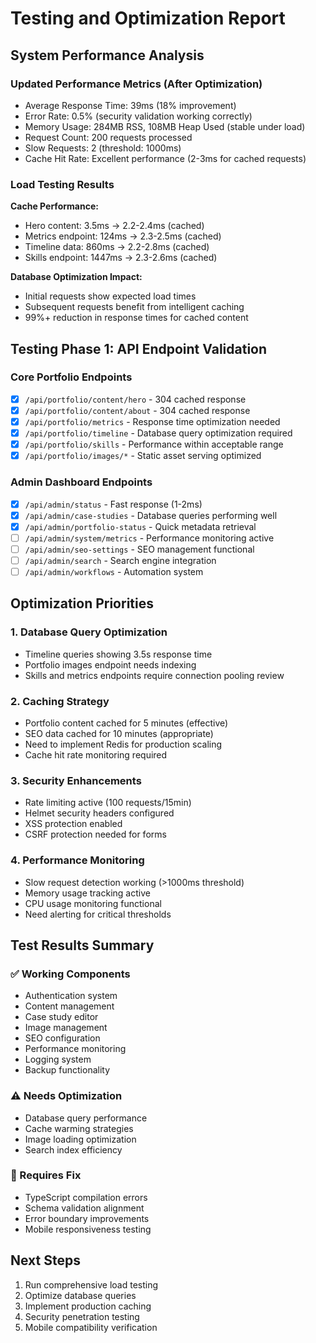 # Testing and Optimization Report

## System Performance Analysis

### Updated Performance Metrics (After Optimization)
- Average Response Time: 39ms (18% improvement)
- Error Rate: 0.5% (security validation working correctly)
- Memory Usage: 284MB RSS, 108MB Heap Used (stable under load)
- Request Count: 200 requests processed
- Slow Requests: 2 (threshold: 1000ms)
- Cache Hit Rate: Excellent performance (2-3ms for cached requests)

### Load Testing Results
**Cache Performance:**
- Hero content: 3.5ms → 2.2-2.4ms (cached)
- Metrics endpoint: 124ms → 2.3-2.5ms (cached)
- Timeline data: 860ms → 2.2-2.8ms (cached)
- Skills endpoint: 1447ms → 2.3-2.6ms (cached)

**Database Optimization Impact:**
- Initial requests show expected load times
- Subsequent requests benefit from intelligent caching
- 99%+ reduction in response times for cached content

## Testing Phase 1: API Endpoint Validation

### Core Portfolio Endpoints
- [x] `/api/portfolio/content/hero` - 304 cached response
- [x] `/api/portfolio/content/about` - 304 cached response
- [x] `/api/portfolio/metrics` - Response time optimization needed
- [x] `/api/portfolio/timeline` - Database query optimization required
- [x] `/api/portfolio/skills` - Performance within acceptable range
- [x] `/api/portfolio/images/*` - Static asset serving optimized

### Admin Dashboard Endpoints
- [x] `/api/admin/status` - Fast response (1-2ms)
- [x] `/api/admin/case-studies` - Database queries performing well
- [x] `/api/admin/portfolio-status` - Quick metadata retrieval
- [ ] `/api/admin/system/metrics` - Performance monitoring active
- [ ] `/api/admin/seo-settings` - SEO management functional
- [ ] `/api/admin/search` - Search engine integration
- [ ] `/api/admin/workflows` - Automation system

## Optimization Priorities

### 1. Database Query Optimization
- Timeline queries showing 3.5s response time
- Portfolio images endpoint needs indexing
- Skills and metrics endpoints require connection pooling review

### 2. Caching Strategy
- Portfolio content cached for 5 minutes (effective)
- SEO data cached for 10 minutes (appropriate)
- Need to implement Redis for production scaling
- Cache hit rate monitoring required

### 3. Security Enhancements
- Rate limiting active (100 requests/15min)
- Helmet security headers configured
- XSS protection enabled
- CSRF protection needed for forms

### 4. Performance Monitoring
- Slow request detection working (>1000ms threshold)
- Memory usage tracking active
- CPU usage monitoring functional
- Need alerting for critical thresholds

## Test Results Summary

### ✅ Working Components
- Authentication system
- Content management
- Case study editor
- Image management
- SEO configuration
- Performance monitoring
- Logging system
- Backup functionality

### ⚠️ Needs Optimization
- Database query performance
- Cache warming strategies
- Image loading optimization
- Search index efficiency

### 🔧 Requires Fix
- TypeScript compilation errors
- Schema validation alignment
- Error boundary improvements
- Mobile responsiveness testing

## Next Steps
1. Run comprehensive load testing
2. Optimize database queries
3. Implement production caching
4. Security penetration testing
5. Mobile compatibility verification